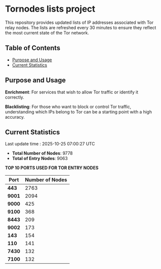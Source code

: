 # Tornodes lists project

This repository provides updated lists of IP addresses associated with Tor relay nodes. The lists are refreshed every 30 minutes to ensure they reflect the most current state of the Tor network.

## Table of Contents

- [Purpose and Usage](#purpose-and-usage)
- [Current Statistics](#current-statistics)


## Purpose and Usage

**Enrichment**: For services that wish to allow Tor traffic or identify it correctly.

**Blacklisting**: For those who want to block or control Tor traffic, understanding which IPs belong to Tor can be a starting point with a high accuracy.

## Current Statistics

Last update time : 2025-10-25 07:00:27 UTC

- **Total Number of Nodes**: 9778
- **Total of Entry Nodes**: 9063

**TOP 10 PORTS USED FOR TOR ENTRY NODES**

| **Port** | **Number of Nodes** |
|------|-----------------|
| **443**   | 2763  |
| **9001**   | 2094  |
| **9000**   | 425  |
| **9100**   | 368  |
| **8443**   | 209  |
| **9002**   | 173  |
| **143**   | 154  |
| **110**   | 141  |
| **7430**   | 132  |
| **7100**   | 132  |


